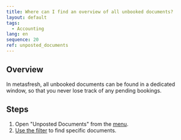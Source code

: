 ```yaml
---
title: Where can I find an overview of all unbooked documents?
layout: default
tags:
  - Accounting
lang: en
sequence: 20
ref: unposted_documents
---
```


## Overview
In metasfresh, all unbooked documents can be found in a dedicated window, so that you never lose track of any pending bookings.

## Steps
1. Open "Unposted Documents" from the [menu](Menu).
1. [Use the filter](Filtering_function) to find specific documents.
